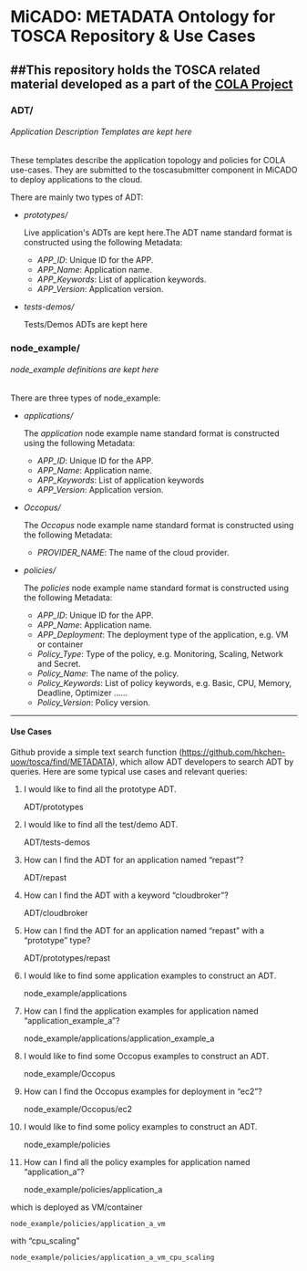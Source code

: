 # MiCADO: METADATA Ontology for TOSCA Repository & Use Cases

##This repository holds the TOSCA related material developed as a part of the [COLA Project](https://project-cola.eu/)
------------
### ADT/
###### Application Description Templates are kept here
These templates describe the application topology and policies for COLA use-cases. They are submitted to the toscasubmitter component in MiCADO to deploy applications to the cloud.

There are mainly two types of ADT:
* *prototypes/*

    Live application's ADTs are kept here.The ADT name standard format is constructed using the following Metadata:
    
    * *APP_ID*: Unique ID for the APP.
    * *APP_Name*: Application name.
    * *APP_Keywords*: List of application keywords.
    * *APP_Version*: Application version.
     
* *tests-demos/*

    Tests/Demos ADTs are kept here

### node_example/
###### node_example definitions are kept here
There are three types of node_example:
* *applications/*
    
   The *application* node example name standard format is constructed using the following Metadata:
   
    * *APP_ID*: Unique ID for the APP.
    * *APP_Name*: Application name.
    * *APP_Keywords*: List of application keywords
    * *APP_Version*: Application version.
    
* *Occopus/*

    The *Occopus* node example name standard format is constructed using the following Metadata:
    
    * *PROVIDER_NAME*: The name of the cloud provider.

* *policies/*
    
    The *policies* node example name standard format is constructed using the following Metadata:
    
    * *APP_ID*: Unique ID for the APP.
    * *APP_Name*: Application name.
    * *APP_Deployment*: The deployment type of the application, e.g. VM or container
    * *Policy_Type*: Type of the policy, e.g. Monitoring, Scaling, Network and Secret.
    * *Policy_Name*: The name of the policy.
    * *Policy_Keywords*: List of policy keywords, e.g. Basic, CPU, Memory, Deadline, Optimizer ……
    * *Policy_Version*: Policy version.
    
------------
#### Use Cases

Github provide a simple text search function (https://github.com/hkchen-uow/tosca/find/METADATA), 
which allow ADT developers to search ADT by queries. Here are some typical use cases and relevant queries:


1.	I would like to find all the prototype ADT.
    
    ADT/prototypes
    
2.	I would like to find all the test/demo ADT.
    
    ADT/tests-demos
    
3.	How can I find the ADT for an application named “repast”?

    ADT/repast
    
4.	How can I find the ADT with a keyword “cloudbroker”?
    
    ADT/cloudbroker
    
5.	How can I find the ADT for an application named “repast” with a “prototype” type?
    
    ADT/prototypes/repast

6.	I would like to find some application examples to construct an ADT.
    
    node_example/applications
    
7.	How can I find the application examples for application named “application_example_a”?
    
    node_example/applications/application_example_a
    
8.	I would like to find some Occopus examples to construct an ADT.
    
    node_example/Occopus
    
9.	How can I find the Occopus examples for deployment in “ec2”?
    
    node_example/Occopus/ec2
    
10.	I would like to find some policy examples to construct an ADT.
    
    node_example/policies
    
11.	How can I find all the policy examples for application named “application_a”?
    
    node_example/policies/application_a

which is deployed as VM/container

    node_example/policies/application_a_vm

with “cpu_scaling”

    node_example/policies/application_a_vm_cpu_scaling
